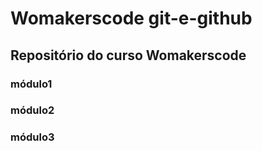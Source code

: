 # Womakerscode git-e-github

## Repositório do curso Womakerscode


### módulo1
### módulo2
### módulo3


